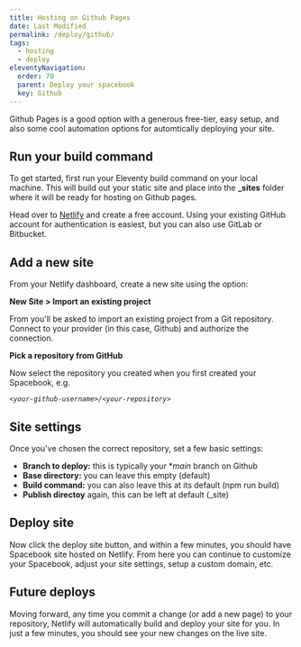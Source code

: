 ```yaml
---
title: Hosting on Github Pages 
date: Last Modified
permalink: /deploy/github/
tags: 
  - hosting
  - deploy
eleventyNavigation:
  order: 70
  parent: Deploy your spacebook
  key: Github 
---
```



Github Pages is a good option with a generous free-tier, easy setup, and also some cool automation options for automtically deploying your site.

## Run your build command

To get started, first run your Eleventy build command on your local machine. This will build out your static site and place into the **_sites** folder where it will be ready for hosting on Github pages.

Head over to [Netlify](https://app.netlify.com/signup) and create a free account. Using your existing GitHub account for authentication is easiest, but you can also use GitLab or Bitbucket.

## Add a new site 

From your Netlify dashboard, create a new site using the option:

**New Site > Import an existing project**

From you'll be asked to import an existing project from a Git repository. Connect to your provider (in this case, Github) and authorize the connection.

**Pick a repository from GitHub**

Now select the repository you created when you first created your Spacebook, e.g.

*`<your-github-username>/<your-repository>`*

## Site settings

Once you've chosen the correct repository, set a few basic settings:

* **Branch to deploy:** this is typically your **main* branch on Github
* **Base directory:** you can leave this empty (default)
* **Build command:** you can also leave this at its default (npm run build)
* **Publish directoy** again, this can be left at default (_site)

## Deploy site

Now click the deploy site button, and within a few minutes, you should have Spacebook site hosted on Netlify. From here you can continue to customize your Spacebook, adjust your site settings, setup a custom domain, etc.

## Future deploys

Moving forward, any time you commit a change (or add a new page) to your repository, Netlify will automatically build and deploy your site for you. In just a few minutes, you should see your new changes on the live site.